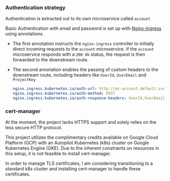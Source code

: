 ### Authentication strategy

Authentication is extracted out to its own microservice called `account`

Basic Authentication with email and password is set up with [Nginx-Ingress](https://kubernetes.github.io/ingress-nginx/examples/auth/external-auth/) using annotations.

- The first annotation instructs the `nginx-ingress` controller to initially direct incoming requests to the `account` microservice. If the `account` microservice responds with a `200 Ok` status, the request is then forwarded to the downstream route.

- The second annotation enables the passing of custom headers to the downstream route, including headers like `UserId`, `UserEmail` and `ProjectKey`

  ```yaml
  nginx.ingress.kubernetes.io/auth-url: http://ms-account.default.svc.cluster.local:3000/api/account/authenticate
  nginx.ingress.kubernetes.io/auth-method: POST
  nginx.ingress.kubernetes.io/auth-response-headers: UserId,UserEmail,ProjectKey
  ```

### cert-manager

At the moment, the project lacks HTTPS support and solely relies on the less secure HTTP protocol.

This project utilizes the complimentary credits available on Google Cloud Platform (GCP) with an Autopilot Kubernetes (k8s) cluster on Google Kubernetes Engine (GKE). Due to the inherent constraints on resources in this setup, it is not feasible to install cert-manager.

In order to manage TLS certificates, I am considering transitioning to a standard k8s cluster and installing cert-manager to handle these certificates.
